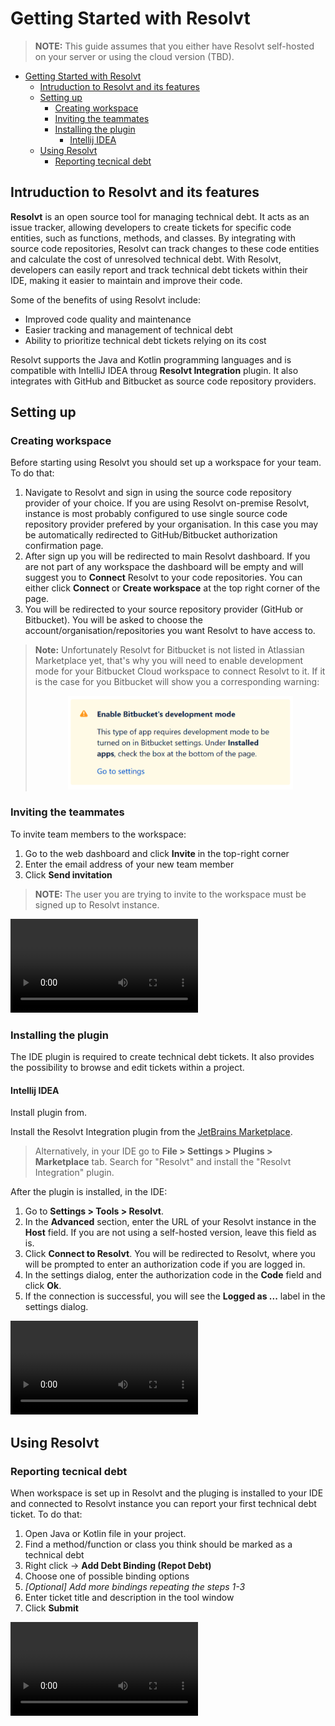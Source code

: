 # Getting Started with Resolvt

> **NOTE:** This guide assumes that you either have Resolvt self-hosted on your server or using the cloud version (TBD).
>

- [Getting Started with Resolvt](#getting-started-with-resolvt)
  - [Intruduction to Resolvt and its features](#intruduction-to-resolvt-and-its-features)
  - [Setting up](#setting-up)
    - [Creating workspace](#creating-workspace)
    - [Inviting the teammates](#inviting-the-teammates)
    - [Installing the plugin](#installing-the-plugin)
      - [Intellij IDEA](#intellij-idea)
  - [Using Resolvt](#using-resolvt)
    - [Reporting tecnical debt](#reporting-tecnical-debt)


## Intruduction to Resolvt and its features
**Resolvt** is an open source tool for managing technical debt. It acts as an issue tracker, allowing developers to create tickets for specific code entities, such as functions, methods, and classes. By integrating with source code repositories, Resolvt can track changes to these code entities and calculate the cost of unresolved technical debt. With Resolvt, developers can easily report and track technical debt tickets within their IDE, making it easier to maintain and improve their code.

Some of the benefits of using Resolvt include:

* Improved code quality and maintenance
* Easier tracking and management of technical debt
* Ability to prioritize technical debt tickets relying on its cost

Resolvt supports the Java and Kotlin programming languages and is compatible with IntelliJ IDEA throug **Resolvt Integration** plugin. It also integrates with GitHub and Bitbucket as source code repository providers.

## Setting up
### Creating workspace
Before starting using Resolvt you should set up a workspace for your team. To do that:

1. Navigate to Resolvt and sign in using the source code repository provider of your choice. If you are using Resolvt on-premise Resolvt, instance is most probably configured to use single source code repository provider prefered by your organisation. In this case you may be automatically redirected to GitHub/Bitbucket authorization confirmation page.
2. After sign up you will be redirected to main Resolvt dashboard. If you are not part of any workspace the dashboard will be empty and will suggest you to **Connect** Resolvt to your code repositories. You can either click **Connect** or **Create workspace** at the top right corner of the page.
3. You will be redirected to your source repository provider (GitHub or Bitbucket). You will be asked to choose the account/organisation/repositories you want Resolvt to have access to.
> **Note:** Unfortunately Resolvt for Bitbucket is not listed in Atlassian Marketplace yet, that's why you will need to enable development mode for your Bitbucket Cloud workspace to connect Resolvt to it. If it is the case for you Bitbucket will show you a corresponding warning:
> 
> <p align="center">
> <img src="media/getting-started/bitbucket-warning.png" height="150px">
> </p>
> 

### Inviting the teammates
To invite team members to the workspace:

1. Go to the web dashboard and click **Invite** in the top-right corner
2. Enter the email address of your new team member
3. Click **Send invitation**

> **NOTE:** The user you are trying to invite to the workspace must be signed up to Resolvt instance.

<video src="media/getting-started/invite.mp4" controls></video>

### Installing the plugin
The IDE plugin is required to create technical debt tickets. It also provides the possibility to browse and edit tickets within a project.

#### Intellij IDEA
Install plugin from.

Install the Resolvt Integration plugin from the  <a href="https://plugins.jetbrains.com/plugin/20735-resolvt-integration" target="_blank">JetBrains Marketplace</a>.

> Alternatively, in your IDE go to **File > Settings > Plugins > Marketplace** tab. Search for "Resolvt" and install the "Resolvt Integration" plugin.

After the plugin is installed, in the IDE:

1. Go to **Settings > Tools > Resolvt**.
2. In the **Advanced** section, enter the URL of your Resolvt instance in the **Host** field. If you are not using a self-hosted version, leave this field as is.
3. Click **Connect to Resolvt**. You will be redirected to Resolvt, where you will be prompted to enter an authorization code if you are logged in.
4. In the settings dialog, enter the authorization code in the **Code** field and click **Ok**.
5. If the connection is successful, you will see the **Logged as ...** label in the settings dialog.

<video src="media/getting-started/plugin-setup.mp4" controls></video>


## Using Resolvt
### Reporting tecnical debt
When workspace is set up in Resolvt and the pluging is installed to your IDE and connected to Resolvt instance you can report your first technical debt ticket.
To do that:

1. Open Java or Kotlin file in your project.
2. Find a method/function or class you think should be marked as a technical debt
3. Right click -> **Add Debt Binding (Repot Debt)**
4. Choose one of possible binding options
5. _[Optional] Add more bindings repeating the steps 1-3_
6. Enter ticket title and description in the tool window
7. Click **Submit**

<video src="media/getting-started/report.mp4" controls></video>